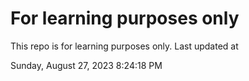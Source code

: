 # For learning purposes only
This repo is for learning purposes only.
Last updated at

Sunday, August 27, 2023 8:24:18 PM

